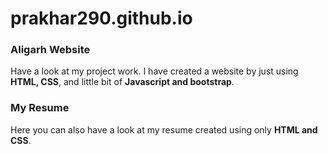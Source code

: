 # prakhar290.github.io

### Aligarh Website

Have a look at my project work. I have created a website by just using **HTML, CSS**, and little bit of **Javascript and bootstrap**.

### My Resume

Here you can also have a look at my resume created using only **HTML and CSS**. 
